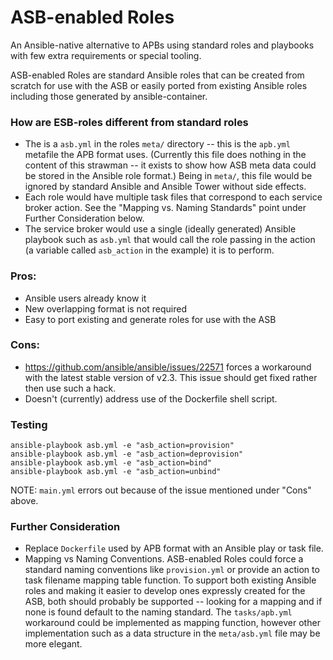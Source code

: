 # ASB-enabled Roles

An Ansible-native alternative to APBs using standard roles and playbooks with few extra requirements or special tooling.

ASB-enabled Roles are standard Ansible roles that can be created from scratch for use with the ASB or easily ported from existing Ansible roles including those generated by ansible-container.

### How are ESB-roles different from standard roles

* The is a `asb.yml` in the roles `meta/` directory -- this is the `apb.yml` metafile the APB format uses. (Currently this file does nothing in the content of this strawman -- it exists to show how ASB meta data could be stored in the Ansible role format.) Being in `meta/`, this file would be ignored by standard Ansible and Ansible Tower without side effects.
* Each role would have multiple task files that correspond to each service broker action. See the "Mapping vs. Naming Standards" point under Further Consideration below.
* The service broker would use a single (ideally generated) Ansible playbook such as `asb.yml` that would call the role passing in the action (a variable called `asb_action` in the example) it is to perform. 

### Pros:

* Ansible users already know it
* New overlapping format is not required
* Easy to port existing and generate roles for use with the ASB

### Cons:

* https://github.com/ansible/ansible/issues/22571 forces a workaround with the latest stable version of v2.3. This issue should get fixed rather then use such a hack.
* Doesn't (currently) address use of the Dockerfile shell script.

### Testing

```
ansible-playbook asb.yml -e "asb_action=provision"
ansible-playbook asb.yml -e "asb_action=deprovision"
ansible-playbook asb.yml -e "asb_action=bind"
ansible-playbook asb.yml -e "asb_action=unbind"
```

NOTE: `main.yml` errors out because of the issue mentioned under "Cons" above. 

### Further Consideration

* Replace `Dockerfile` used by APB format with an Ansible play or task file.
* Mapping vs Naming Conventions. ASB-enabled Roles could force a standard naming conventions like `provision.yml` or provide an action to task filename mapping table function. To support both existing Ansible roles and making it easier to develop ones expressly created for the ASB, both should probably be supported -- looking for a mapping and if none is found default to the naming standard. The `tasks/apb.yml` workaround could be implemented as mapping function, however other implementation such as a data structure in the `meta/asb.yml` file may be more elegant.
